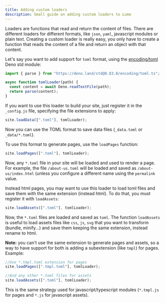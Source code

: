 ```yaml
---
title: Adding custom loaders
description: Small guide on adding custom loaders to Lume
---
```


Loaders are functions that read and return the content of files. There are different loaders for different formats, like `json`, `yaml`, javascript modules or plain text. Creating a custom loader is really easy, you only have to create a function that reads the content of a file and return an object with that content. 

Let's say you want to add support for `toml` format, using the [encoding/toml](https://deno.land/std@0.83.0/encoding#toml) Deno std module:

```js
import { parse } from "https://deno.land/std@0.83.0/encoding/toml.ts";

async function tomlLoader(path) {
  const content = await Deno.readTextFile(path);
  return parse(content);
}
```

If you want to use this loader to build your site, just register it in the `_config.js` file, specifying the file extensions to apply:

```js
site.loadData([".toml"], tomlLoader);
```

Now you can use the TOML format to save data files (`_data.toml` or `_data/*.toml`).

To use this format to generate pages, use the `loadPages` function:

```js
site.loadPages([".toml"], tomlLoader);
```

Now, any `*.toml` file in your site will be loaded and used to render a page. For example, the file `/about-us.toml` will be loaded and saved as `/about-us/index.html` (unless you configure a different name using the `permalink` value.

Instead html pages, you may want to use this loader to load toml files and save them with the same extension (instead html). To do that, you must register it with `loadAssets`:

```js
site.loadAssets([".toml"], tomlLoader);
```

Now, the `*.toml` files are loaded and saved as `toml`. The function `loadAssets` is useful to load assets files like `css`, `js`, `svg` that you want to transform (bundle, minify...) and save them keeping the same extension, instead rename to html.

**Note:** you can't use the same extension to generate pages and assets, so a way to have support for both is adding a subextension (like `tmpl`) for pages. Example:

```js
//Use *.tmpl.toml extension for pages
site.loadPages([".tmpl.toml"], tomlLoader);

//And any other *.toml files for assets
site.loadAssets([".toml"], tomlLoader);
```

This is the same strategy used for javascript/typescript modules (`*.tmpl.js` for pages and `*.js` for javascript assets).
